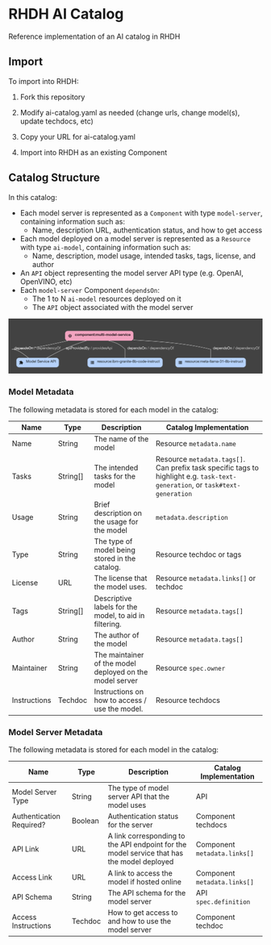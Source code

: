 # RHDH AI Catalog

Reference implementation of an AI catalog in RHDH

## Import

To import into RHDH:

1) Fork this repository

2) Modify ai-catalog.yaml as needed (change urls, change model(s), update techdocs, etc)

3) Copy your URL for ai-catalog.yaml

4) Import into RHDH as an existing Component

## Catalog Structure

In this catalog: 
- Each model server is represented as a `Component` with type `model-server`, containing information such as:
   - Name, description URL, authentication status, and how to get access
- Each model deployed on a model server is represented as a `Resource` with type `ai-model`, containing information such as:
   - Name, description, model usage, intended tasks, tags, license, and author
- An `API` object representing the model server API type (e.g. OpenAI, OpenVINO, etc)
- Each `model-server` Component `dependsOn`:
   - The 1 to N `ai-model` resources deployed on it
   - The `API` object associated with the model server

![AI Catalog](./assets/catalog-graph.png "AI Catalog")


### Model Metadata

The following metadata is stored for each model in the catalog: 

| Name         | Type     | Description | Catalog Implementation |
| ------------ | -------- | ------------| ---------------------- |
| Name         | String     | The name of the model | Resource `metadata.name` |
| Tasks        | String[]   | The intended tasks for the model | Resource `metadata.tags[]`. Can prefix task specific tags to highlight e.g. `task-text-generation`, or `task#text-generation` |
| Usage        | String     | Brief description on the usage for the model | `metadata.description` |
| Type         | String     | The type of model being stored in the catalog. | Resource techdoc or tags |
| License      | URL        | The license that the model uses. | Resource `metadata.links[]` or techdoc |
| Tags         | String[]   | Descriptive labels for the model, to aid in filtering. | Resource `metadata.tags[]` |
| Author       | String     | The author of the model | Resource `metadata.tags[]` |
| Maintainer   | String     | The maintainer of the model deployed on the model server | Resource `spec.owner` |
| Instructions | Techdoc    | Instructions on how to access / use the model. | Resource techdocs |

### Model Server Metadata

The following metadata is stored for each model in the catalog: 

| Name                             | Type        | Description                                      | Catalog Implementation |
| -------------------------------- | ----------- | -------------------------------------------------| ---------------------- |
| Model Server Type                | String      | The type of model server API that the model uses | API |
| Authentication Required?         | Boolean     | Authentication status for the server             | Component techdocs |
| API Link                         | URL         | A link corresponding to the API endpoint for the model service that has the model deployed | Component `metadata.links[]` |
| Access Link                         | URL         | A link to access the model if hosted online | Component `metadata.links[]` |
| API Schema              | String          | The API schema for the model server | API `spec.definition` |
| Access Instructions     | Techdoc        | How to get access to and how to use the model server | Component techdoc |



